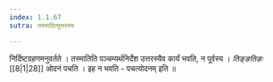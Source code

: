 ```yaml
---
index: 1.1.67
sutra: तस्मादित्युत्तरस्य

---
```

निर्दिष्टग्रहणमनुवर्तते । तस्मातिति पञ्चम्यर्थनिर्देश उत्तरस्यैव कार्यं भवति, न पूर्वस्य । _तिङ्ङतिङः_ [[8|1|28]] ओदनं पचति । इह न भवति - पचत्योदनम् इति ॥